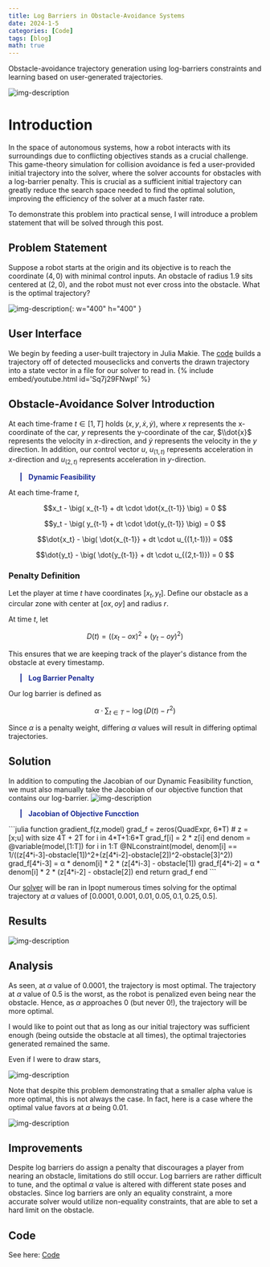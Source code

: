 ```yaml
---
title: Log Barriers in Obstacle-Avoidance Systems
date: 2024-1-5
categories: [Code]
tags: [blog]
math: true
---
```

Obstacle-avoidance trajectory generation using log-barriers constraints and learning based on user-generated trajectories.

![img-description](/images/trajectories-1.gif)

# Introduction
In the space of autonomous systems, how a robot interacts with its surroundings due to conflicting objectives stands as a crucial challenge. This game-theory simulation for collision avoidance is fed a user-provided initial trajectory into the solver, where the solver accounts for obstacles with a log-barrier penalty. This is crucial as a sufficient initial trajectory can greatly reduce the search space needed to find the optimal solution, improving the efficiency of the solver at a much faster rate.

To demonstrate this problem into practical sense, I will introduce a problem statement that will be solved through this post.

## Problem Statement
Suppose a robot starts at the origin and its objective is to reach the coordinate $(4,0)$ with minimal control inputs. An obstacle of radius $1.9$ sits centered at $(2,0)$, and the robot must not ever cross into the obstacle. What is the optimal trajectory?

![img-description](/images/initial_stateDI.png){: w="400" h="400" }

## User Interface
We begin by feeding a user-built trajectory in Julia Makie. The [code](https://github.com/Rich-Nyan/DoubleIntegrator/blob/main/onePlayerObstacleGuessDI.jl) builds a trajectory off of detected mouseclicks and converts the drawn trajectory into a state vector in a file for our solver to read in.
{% include embed/youtube.html id='Sq7j29FNwpI' %}

## Obstacle-Avoidance Solver Introduction
At each time-frame $t \in [1,T]$ holds $(x,y,\dot{x},\dot{y})$, where $x$ represents the x-coordinate of the car, $y$ represents the y-coordinate of the car, $\\dot{x}$ represents the velocity in $x$-direction, and $\dot{y}$ represents the velocity in the $y$ direction. In addition, our control vector $u$, $u_{(1,t)}$ represents acceleration in $x$-direction and $u_{(2,t)}$ represents acceleration in $y$-direction. 

<blockquote style="color: #1e2f97; border-left-color: #1e2f97">
<b>Dynamic Feasibility</b>
</blockquote>

At each time-frame $t$, 

$$x_t - \big( x_{t-1} + dt \cdot \dot{x_{t-1}} \big) = 0 $$

$$y_t - \big( y_{t-1} + dt \cdot \dot{y_{t-1}} \big) = 0 $$

$$\dot{x_t} - \big( \dot{x_{t-1}} + dt \cdot u_{(1,t-1)}) = 0$$

$$\dot{y_t} - \big( \dot{y_{t-1}} + dt \cdot u_{(2,t-1)}) = 0 $$

### Penalty Definition
Let the player at time $t$ have coordinates $[x_t,y_t]$. Define our obstacle as a circular zone with center at $[ox,oy]$ and radius $r$.

At time $t$, let 

$$D(t) =  \left((x_t-ox)^2 + (y_t-oy)^2\right)$$

This ensures that we are keeping track of the player's distance from the obstacle at every timestamp.

<blockquote style="color: #1e2f97; border-left-color: #1e2f97">
<b>Log Barrier Penalty</b>
</blockquote>

Our log barrier is defined as 

$$\alpha \cdot \sum_{t \in T} -\log(D(t) - r^2)$$

Since $\alpha$ is a penalty weight, differing $\alpha$ values will result in differing optimal trajectories. 

## Solution
In addition to computing the Jacobian of our Dynamic Feasibility function, we must also manually take the Jacobian of our objective function that contains our log-barrier.
![img-description](../images/logbarrierlagrangian.png)
<blockquote style="color: #1e2f97; border-left-color: #1e2f97">
<b>Jacobian of Objective Funcction</b>
</blockquote> 
```julia
function gradient_f(z,model)
    grad_f = zeros(QuadExpr, 6*T) # z = [x;u] with size 4T + 2T
    for i in 4*T+1:6*T
        grad_f[i] = 2 * z[i]
    end
    denom = @variable(model,[1:T])
    for i in 1:T        
        @NLconstraint(model, denom[i] == 1/((z[4*i-3]-obstacle[1])^2+(z[4*i-2]-obstacle[2])^2-obstacle[3]^2))
        grad_f[4*i-3] = α * denom[i] * 2 * (z[4*i-3] - obstacle[1])
        grad_f[4*i-2] = α * denom[i] * 2 * (z[4*i-2] - obstacle[2])
    end
    return grad_f
end
```

Our [solver](https://github.com/Rich-Nyan/DoubleIntegrator/blob/main/onePlayerObstacleDI.jl) will be ran in Ipopt numerous times solving for the optimal trajectory at $\alpha$ values of $[0.0001,0.001, 0.01, 0.05, 0.1, 0.25, 0.5]$.

## Results

![img-description](/images/cooltrajectories.gif)

## Analysis
As seen, at $\alpha$ value of $0.0001$, the trajectory is most optimal. The trajectory at $\alpha$ value of $0.5$ is the worst, as the robot is penalized even being near the obstacle. Hence, as $\alpha$ approaches $0$ (but never $0$!), the trajectory will be more optimal.

I would like to point out that as long as our initial trajectory was sufficient enough (being outside the obstacle at all times), the optimal trajectories generated remained the same. 

Even if I were to draw stars,

![img-description](/images/startrajectories.gif)

Note that despite this problem demonstrating that a smaller alpha value is more optimal, this is not always the case. In fact, here is a case where the optimal value favors at $\alpha$ being $0.01$.

![img-description](/images/midtrajectories.gif)

## Improvements
Despite log barriers do assign a penalty that discourages a player from nearing an obstacle, limitations do still occur. Log barriers are rather difficult to tune, and the optimal $\alpha$ value is altered with different state poses and obstacles. Since log barriers are only an equality constraint, a more accurate solver would utilize non-equality constraints, that are able to set a hard limit on the obstacle.

## Code
See here: [Code](https://github.com/Rich-Nyan/DoubleIntegrator)

